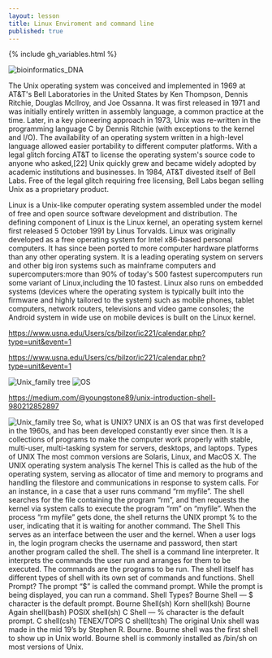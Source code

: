 ```yaml
---
layout: lesson
title: Linux Enviroment and command line
published: true
---
```


{% include gh_variables.html %}


![bioinformatics_DNA](https://www.google.com/url?sa=i&source=images&cd=&ved=2ahUKEwjI1Jqs0JfkAhVoFjQIHR6gBJQQjRx6BAgBEAQ&url=https%3A%2F%2Fwww.sciencemag.org%2Ffeatures%2F2014%2F06%2Fexplosion-bioinformatics-careers&psig=AOvVaw0JkZ3wkSOWtozvbuAykcHz&ust=1566602597354488)

The Unix operating system was conceived and implemented in 1969 at AT&T's Bell Laboratories in the United States by Ken Thompson, Dennis Ritchie, Douglas McIlroy, and Joe Ossanna. It was first released in 1971 and was initially entirely written in assembly language, a common practice at the time. Later, in a key pioneering approach in 1973, Unix was re-written in the programming language C by Dennis Ritchie (with exceptions to the kernel and I/O). The availability of an operating system written in a high-level language allowed easier portability to different computer platforms. With a legal glitch forcing AT&T to license the operating system's source code to anyone who asked,[22] Unix quickly grew and became widely adopted by academic institutions and businesses. In 1984, AT&T divested itself of Bell Labs. Free of the legal glitch requiring free licensing, Bell Labs began selling Unix as a proprietary product.

Linux is a Unix-like computer operating system assembled under the model of free and open source software development and distribution. The defining component of Linux is the Linux kernel, an operating system kernel first released 5 October 1991 by Linus Torvalds. Linux was originally developed as a free operating system for Intel x86-based personal computers. It has since been ported to more computer hardware platforms than any other operating system. It is a leading operating system on servers and other big iron systems such as mainframe computers and supercomputers:more than 90% of today's 500 fastest supercomputers run some variant of Linux,including the 10 fastest. Linux also runs on embedded systems (devices where the operating system is typically built into the firmware and highly tailored to the system) such as mobile phones, tablet computers, network routers, televisions and video game consoles; the Android system in wide use on mobile devices is built on the Linux kernel.



https://www.usna.edu/Users/cs/bilzor/ic221/calendar.php?type=unit&event=1

https://www.usna.edu/Users/cs/bilzor/ic221/calendar.php?type=unit&event=1

![Unix_family tree]({{site.baseurl}}./fig/unix-simple.png)
![OS]({{site.baseurl}}./fig/OS.png)

https://medium.com/@youngstone89/unix-introduction-shell-980212852897

![Unix_family tree]({{site.baseurl}}/https://aerojsoft.files.wordpress.com/2016/02/linus-distribution-family-tree.jpg)
So, what is UNIX?
UNIX is an OS that was first developed in the 1960s, and has been developed constantly ever since then. It is a collections of programs to make the computer work properly with stable, multi-user, multi-tasking system for servers, desktops, and laptops.
Types of UNIX
The most common versions are Solaris, Linux, and MacOS X.
The UNIX operating system analysis
The kernel
This is called as the hub of the operating system, serving as allocator of time and memory to programs and handling the filestore and communications in response to system calls.
For an instance, in a case that a user runs command “rm myfile”. The shell searches for the file containing the program “rm”, and then requests the kernel via system calls to execute the program “rm” on “myfile”. When the process “rm myfile” gets done, the shell returns the UNIX prompt % to the user, indicating that it is waiting for another command.
The Shell
This serves as an interface between the user and the kernel. When a user logs in, the login program checks the username and password, then start another program called the shell. The shell is a command line interpreter. It interprets the commands the user run and arranges for them to be executed. The commands are the programs to be run. The shell itself has different types of shell with its own set of commands and functions.
Shell Prompt?
The prompt “$” is called the command prompt. While the prompt is being displayed, you can run a command.
Shell Types?
Bourne Shell — $ character is the default prompt.
Bourne Shell(sh)
Korn shell(ksh)
Bourne Again shell(bash)
POSIX shell(sh)
C Shell — % character is the default prompt.
C shell(csh)
TENEX/TOPS C shell(tcsh)
The original Unix shell was made in the mid 19’s by Stephen R. Bourne. Bourne shell was the first shell to show up in Unix world. Bourne shell is commonly installed as /bin/sh on most versions of Unix.
